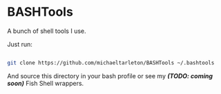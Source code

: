 # BASHTools
A bunch of shell tools I use.

Just run: 

```bash

git clone https://github.com/michaeltarleton/BASHTools ~/.bashtools

```

And source this directory in your bash profile or see my ___(TODO: coming soon)___ Fish Shell wrappers.
